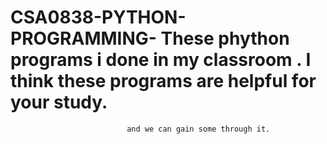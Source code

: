 # CSA0838-PYTHON-PROGRAMMING- These phython programs i done in my classroom . I think these programs are helpful for your study.
                              and we can gain some through it. 
                              
